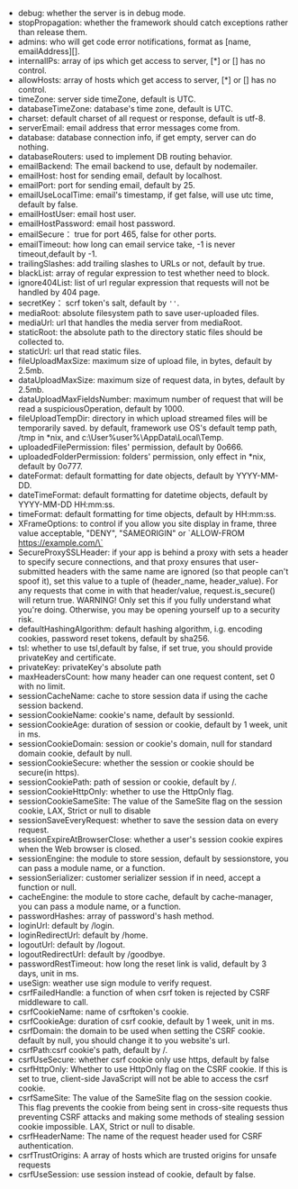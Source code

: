 * debug: whether the server is in debug mode.
* stopPropagation: whether the framework should catch exceptions rather than release them.
* admins: who will get code error notifications, format as \[name, emailAddress][].
* internalIPs: array of ips which get access to server, \[*] or [] has no control.
* allowHosts: array of hosts which get access to server, \[*] or [] has no control.
* timeZone: server side timeZone, default is UTC.
* databaseTimeZone: database's time zone, default is UTC.
* charset: default charset of all request or response, default is utf-8.
* serverEmail: email address that error messages come from.
* database: database connection info, if get empty, server can do nothing.
* databaseRouters: used to implement DB routing behavior.
* emailBackend: The email backend to use, default by nodemailer.
* emailHost: host for sending email, default by localhost.
* emailPort: port for sending email, default by 25.
* emailUseLocalTime: email's timestamp, if get false, will use utc time, default by false.
* emailHostUser: email host user.
* emailHostPassword: email host password.
* emailSecure： true for port 465, false for other ports.
* emailTimeout: how long can email service take, -1 is never timeout,default by -1.
* trailingSlashes: add trailing slashes to URLs or not, default by true.
* blackList: array of regular expression to test whether need to block.
* ignore404List: list of url regular expression that requests will not be handled by 404 page.
* secretKey： scrf token's salt, default by `''`.
* mediaRoot: absolute filesystem path to save user-uploaded files.
* mediaUrl: url that handles the media server from mediaRoot.
* staticRoot: the absolute path to the directory static files should be collected to.
* staticUrl: url that read static files.
* fileUploadMaxSize: maximum size of upload file, in bytes, default by 2.5mb.
* dataUploadMaxSize: maximum size of request data, in bytes, default by 2.5mb.
* dataUploadMaxFieldsNumber: maximum number of request that will be read a suspiciousOperation, default by 1000.
* fileUploadTempDir: directory in which upload streamed files will be temporarily saved. by default, framework use OS's default temp path, /tmp in *nix, and c:\User\%user%\AppData\Local\Temp.
* uploadedFilePermission: files' permission, default by 0o666.
* uploadedFolderPermission: folders' permission, only effect in *nix, default by 0o777.
* dateFormat: default formatting for date objects, default by YYYY-MM-DD.
* dateTimeFormat: default formatting for datetime objects, default by YYYY-MM-DD HH:mm:ss.
* timeFormat: default formatting for time objects, default by HH:mm:ss.
* XFrameOptions: to control if you allow you site display in frame, three value acceptable, "DENY", "SAMEORIGIN" or \`ALLOW-FROM https://example.com/\`
* SecureProxySSLHeader: if your app is behind a proxy with sets a header to specify secure connections, and that proxy ensures that user-submitted headers with the same name are ignored (so that people can't spoof it), set this value to a tuple of (header_name, header_value). For any requests that come in with that header/value, request.is_secure() will return true. WARNING! Only set this if you fully understand what you're doing. Otherwise, you may be opening yourself up to a security risk.
* defaultHashingAlgorithm: default hashing algorithm, i.g. encoding cookies, password reset tokens, default by sha256.
* tsl: whether to use tsl,default by false, if set true, you should provide privateKey and certificate.
* privateKey: privateKey's absolute path
* maxHeadersCount: how many header can one request content, set 0 with no limit.
* sessionCacheName:  cache to store session data if using the cache session backend.
* sessionCookieName: cookie's name, default by sessionId.
* sessionCookieAge: duration of session or cookie, default by 1 week, unit in ms.
* sessionCookieDomain: session or cookie's domain, null for standard domain cookie, default by null.
* sessionCookieSecure: whether the session or cookie should be secure(in https).
* sessionCookiePath: path of session or cookie, default by /.
* sessionCookieHttpOnly: whether to use the HttpOnly flag.
* sessionCookieSameSite: The value of the SameSite flag on the session cookie, LAX, Strict or null to disable
* sessionSaveEveryRequest: whether to save the session data on every request.
* sessionExpireAtBrowserClose: whether a user's session cookie expires when the Web browser is closed.
* sessionEngine: the module to store session, default by sessionstore, you can pass a module name, or a function.
* sessionSerializer: customer serializer session if in need, accept a function or null.
* cacheEngine: the module to store cache, default by cache-manager, you can pass a module name, or a function.
* passwordHashes: array of password's hash method.
* loginUrl: default by /login.
* loginRedirectUrl: default by /home.
* logoutUrl: default by /logout.
* logoutRedirectUrl: default by /goodbye.
* passwordRestTimeout: how long the reset link is valid, default by 3 days, unit in ms.
* useSign: weather use sign module to verify request.
* csrfFailedHandle: a function of when csrf token is rejected by CSRF middleware to call.
* csrfCookieName: name of csrftoken's cookie.
* csrfCookieAge: duration of csrf cookie, default by 1 week, unit in ms.
* csrfDomain: the domain to be used when setting the CSRF cookie. default by null, you should change it to you website's url.
* csrfPath:csrf cookie's path, default by /.
* csrfUseSecure: whether csrf cookie only use https, default by false
* csrfHttpOnly: Whether to use HttpOnly flag on the CSRF cookie. If this is set to true, client-side JavaScript will not be able to access the csrf cookie.
* csrfSameSite: The value of the SameSite flag on the session cookie. This flag prevents the cookie from being sent in cross-site requests thus preventing CSRF attacks and making some methods of stealing session cookie impossible. LAX, Strict or null to disable.
* csrfHeaderName: The name of the request header used for CSRF authentication.
* csrfTrustOrigins: A array of hosts which are trusted origins for unsafe requests
* csrfUseSession: use session instead of cookie, default by false.
